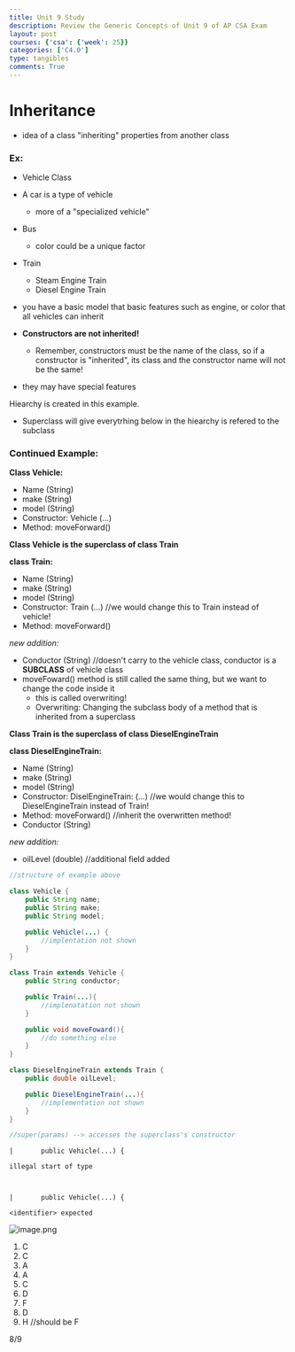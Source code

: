 ```yaml
---
title: Unit 9 Study
description: Review the Generic Concepts of Unit 9 of AP CSA Exam
layout: post
courses: {'csa': {'week': 25}}
categories: ['C4.0']
type: tangibles
comments: True
---
```


# Inheritance
- idea of a class "inheriting" properties from another class

### Ex:
- Vehicle Class
- A car is a type of vehicle
    - more of a "specialized vehicle"
- Bus
    - color could be a unique factor
- Train
    - Steam Engine Train
    - Diesel Engine Train

- you have a basic model that basic features such as engine, or color that all vehicles can inherit
- **Constructors are not inherited!**
    - Remember, constructors must be the name of the class, so if a constructor is "inherited", its class and the constructor name will not be the same!

- they may have special features

Hiearchy is created in this example.

- Superclass will give everytrhing below in the hiearchy is refered to the subclass

### Continued Example:
**Class Vehicle:**
- Name (String)
- make (String)
- model (String)
- Constructor: Vehicle (...)
- Method: moveForward()

**Class Vehicle is the superclass of class Train**

**class Train:**
- Name (String)
- make (String)
- model (String)
- Constructor: Train (...) //we would change this to Train instead of vehicle!
- Method: moveForward()

*new addition:*
- Conductor (String) //doesn't carry to the vehicle class, conductor is a **SUBCLASS** of vehicle class
- moveFoward() method is still called the same thing, but we want to change the code inside it
    - this is called overwriting!
    - Overwriting: Changing the subclass body of a method that is inherited from a superclass

**Class Train is the superclass of class DieselEngineTrain**

**class DieselEngineTrain:**
- Name (String)
- make (String)
- model (String)
- Constructor: DiselEngineTrain: (...) //we would change this to DieselEngineTrain instead of Train!
- Method: moveForward() //inherit the overwritten method!
- Conductor (String)


*new addition:*
- oilLevel (double) //additional field added


```Java
//structure of example above

class Vehicle {
    public String name;
    public String make;
    public String model;

    public Vehicle(...) {
        //implentation not shown
    }
}

class Train extends Vehicle {
    public String conductor;

    public Train(...){
        //implenatation not shown
    }

    public void moveFoward(){
        //do something else
    }
}

class DieselEngineTrain extends Train {
    public double oilLevel;

    public DieselEngineTrain(...){
        //implementation not shown
    }
}

//super(params) --> accesses the superclass's constructor
```


    |       public Vehicle(...) {

    illegal start of type

    

    |       public Vehicle(...) {

    <identifier> expected

    


![image.png](attachment:image.png)

1. C
2. C
3. A
4. A
5. C
6. D
7. F
8. D
9. H //should be F

8/9

